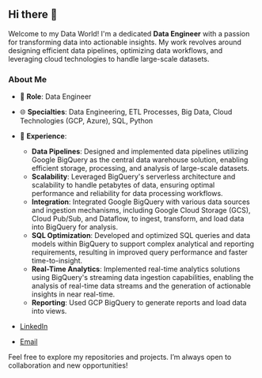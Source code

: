 ## Hi there 👋

Welcome to my Data World! I'm a dedicated **Data Engineer** with a passion for transforming data into actionable insights. My work revolves around designing efficient data pipelines, optimizing data workflows, and leveraging cloud technologies to handle large-scale datasets.

### About Me

- 🔧 **Role**: Data Engineer
- 🌐 **Specialties**: Data Engineering, ETL Processes, Big Data, Cloud Technologies (GCP, Azure), SQL, Python
- 💼 **Experience**: 
  - **Data Pipelines**: Designed and implemented data pipelines utilizing Google BigQuery as the central data warehouse solution, enabling efficient storage, processing, and analysis of large-scale datasets.
  - **Scalability**: Leveraged BigQuery's serverless architecture and scalability to handle petabytes of data, ensuring optimal performance and reliability for data processing workflows.
  - **Integration**: Integrated Google BigQuery with various data sources and ingestion mechanisms, including Google Cloud Storage (GCS), Cloud Pub/Sub, and Dataflow, to ingest, transform, and load data into BigQuery for analysis.
  - **SQL Optimization**: Developed and optimized SQL queries and data models within BigQuery to support complex analytical and reporting requirements, resulting in improved query performance and faster time-to-insight.
  - **Real-Time Analytics**: Implemented real-time analytics solutions using BigQuery's streaming data ingestion capabilities, enabling the analysis of real-time data streams and the generation of actionable insights in near real-time.
  - **Reporting**: Used GCP BigQuery to generate reports and load data into views.


- [LinkedIn]()
- [Email](sravanikomatineni01@gmail.com)

Feel free to explore my repositories and projects. I’m always open to collaboration and new opportunities!
